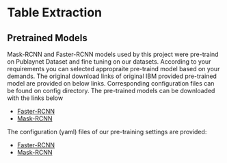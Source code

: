 # Table Extraction
## Pretrained Models  
Mask-RCNN and Faster-RCNN models used by this project were pre-traind on Publaynet Dataset and fine tuning on our datasets. According to your requirements you can selected appropraite pre-traind model based on your demands. The original download links of original IBM provided pre-trained model are provided on below links. Corresponding configuration files can be found on config directory. 
The pre-trained models can be downloaded with the links below  
 - [Faster-RCNN](https://dax-cdn.cdn.appdomain.cloud/dax-publaynet/1.0.0/pre-trained-models/Faster-RCNN/model_final.pkl)
 - [Mask-RCNN](https://dax-cdn.cdn.appdomain.cloud/dax-publaynet/1.0.0/pre-trained-models/Mask-RCNN/model_final.pkl)

The configuration (yaml) files of our pre-training settings are provided:  
  - [Faster-RCNN](Faster-RCNN/e2e_faster_rcnn_X-101-64x4d-FPN_1x.yaml)
  - [Mask-RCNN](Mask-RCNN/e2e_mask_rcnn_X-101-64x4d-FPN_1x.yaml)
